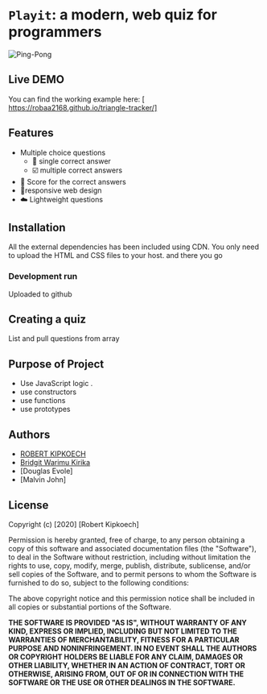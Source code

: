 # `Playit`: a modern, web quiz for programmers

![Ping-Pong](https://www.thechangefoundation.org.uk/wp-content/uploads/2020/05/110272407-stock-vector-quiz-time-neon-sign-vector-quiz-pub-design-template-neon-sign-light-banner-neon-signboard-nightly-br.jpg)
## Live DEMO
You can find the working example here: [ https://robaa2168.github.io/triangle-tracker/]

## Features
* Multiple choice questions
    * :radio_button: single correct answer
    * :ballot_box_with_check: multiple correct answers
* :1234: Score for the correct answers
* :racehorse:responsive web design
* :cloud: Lightweight questions


## Installation

All the external dependencies has been included using CDN. You only need to upload the HTML and CSS files to your host.
and there you go

### Development run

Uploaded to github

## Creating a quiz
List and pull questions from array

## Purpose of Project
* Use JavaScript logic .
* use constructors
* use functions
* use prototypes
## Authors

* [ROBERT KIPKOECH]()
* [Bridgit Warimu Kirika]()
* [Douglas Evole]
* [Malvin John]

## License
Copyright (c) [2020] [Robert Kipkoech]

Permission is hereby granted, free of charge, to any person obtaining a copy
of this software and associated documentation files (the "Software"), to deal
in the Software without restriction, including without limitation the rights
to use, copy, modify, merge, publish, distribute, sublicense, and/or sell
copies of the Software, and to permit persons to whom the Software is
furnished to do so, subject to the following conditions:

The above copyright notice and this permission notice shall be included in all
copies or substantial portions of the Software.

**THE SOFTWARE IS PROVIDED "AS IS", WITHOUT WARRANTY OF ANY KIND, EXPRESS OR
IMPLIED, INCLUDING BUT NOT LIMITED TO THE WARRANTIES OF MERCHANTABILITY,
FITNESS FOR A PARTICULAR PURPOSE AND NONINFRINGEMENT. IN NO EVENT SHALL THE
AUTHORS OR COPYRIGHT HOLDERS BE LIABLE FOR ANY CLAIM, DAMAGES OR OTHER
LIABILITY, WHETHER IN AN ACTION OF CONTRACT, TORT OR OTHERWISE, ARISING FROM,
OUT OF OR IN CONNECTION WITH THE SOFTWARE OR THE USE OR OTHER DEALINGS IN THE
SOFTWARE.**
